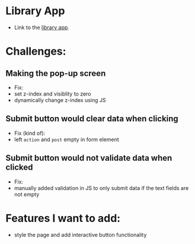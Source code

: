 # Library App
- Link to the [library app](https://awesomenessxp.github.io/library/).
# Challenges:
## Making the pop-up screen
- Fix:
- set z-index and visiblity to zero
- dynamically change z-index using JS
## Submit button would clear data when clicking
- Fix (kind of):
- left `action` and `post` empty in form element
## Submit button would not validate data when clicked
- Fix:
- manually added validation in JS to only submit data if
    the text fields are not empty
# Features I want to add:
- style the page and add interactive button functionality